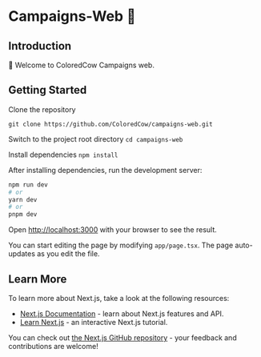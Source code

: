 # Campaigns-Web 🚀

## Introduction
👋 Welcome to ColoredCow Campaigns web.

## Getting Started

Clone the repository
   ```
   git clone https://github.com/ColoredCow/campaigns-web.git
   ```

Switch to the project root directory
	```
	cd campaigns-web
	```

Install dependencies
	```
    npm install
	```

After installing dependencies, run the development server:

```bash
npm run dev
# or
yarn dev
# or
pnpm dev
```

Open [http://localhost:3000](http://localhost:3000) with your browser to see the result.

You can start editing the page by modifying `app/page.tsx`. The page auto-updates as you edit the file.


## Learn More

To learn more about Next.js, take a look at the following resources:

- [Next.js Documentation](https://nextjs.org/docs) - learn about Next.js features and API.
- [Learn Next.js](https://nextjs.org/learn) - an interactive Next.js tutorial.

You can check out [the Next.js GitHub repository](https://github.com/vercel/next.js/) - your feedback and contributions are welcome!

